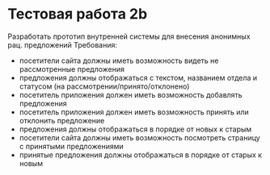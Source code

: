 # Тестовая работа 2b
Разработать прототип внутренней системы для внесения анонимных рац. предложений
Требования:
- посетители сайта должны иметь возможность видеть не рассмотренные предложения
- предложения должны отображаться с текстом, названием отдела и статусом (на рассмотрении/принято/отклонено)
- посетитель приложения должен иметь возможность добавлять предложения
- посетитель приложения должен иметь возможность принять или отклонить предложение
- предложения должны отображаться в порядке от новых к старым
- посетители сайта должны иметь возможность посмотреть страницу с принятыми предложениями
- принятые предложения должны отображаться в порядке от старых к новым
